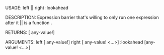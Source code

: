 USAGE:
     left || right :lookahead

DESCRIPTION:
     Expression barrier that's willing to only run one expression after it
     || is a function .

RETURNS: [<opt> any-value!]

ARGUMENTS:
    left [<opt> <end> any-value!]
    right [<opt> any-value! <...>]
    :lookahead [any-value! <...>]
